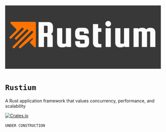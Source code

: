![logo](rustium.png)

# `Rustium`

A Rust application framework that values concurrency, performance, and scalability

[![Crates.io](https://img.shields.io/crates/v/rustium)](https://crates.io/crates/rustium)

`UNDER CONSTRUCTION`
